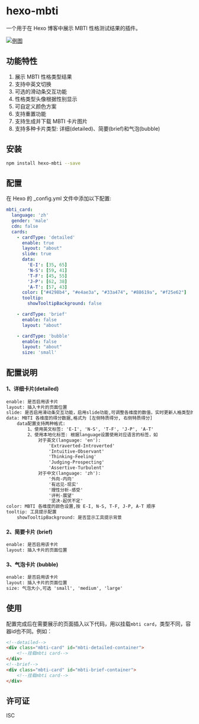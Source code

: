 # hexo-mbti

一个用于在 Hexo 博客中展示 MBTI 性格测试结果的插件。

[![例图](https://s21.ax1x.com/2024/08/10/pAStFDx.png)](https://imgse.com/i/pAStFDx)



## 功能特性

1. 展示 MBTI 性格类型结果
2. 支持中英文切换
3. 可选的滑动条交互功能
4. 性格类型头像根据性别显示
5. 可自定义颜色方案
6. 支持重置功能
7. 支持生成并下载 MBTI 卡片图片
8. 支持多种卡片类型: 详细(detailed)、简要(brief)和气泡(bubble)

## 安装

```bash
npm install hexo-mbti --save
```



## 配置

在 Hexo 的 _config.yml 文件中添加以下配置:

```yaml
mbti_card:
  language: 'zh'
  gender: 'male'
  cdn: false
  cards:
    - cardType: 'detailed'
      enable: true
      layout: "about"
      slide: true
      data:
        'E-I': [35, 65]
        'N-S': [59, 41]
        'T-F': [45, 55]
        'J-P': [62, 38]
        'A-T': [57, 43]
      color: ["#4298b4", "#e4ae3a", "#33a474", "#88619a", "#f25e62"]
      tooltip:
        showTooltipBackground: false

    - cardType: 'brief'
      enable: false
      layout: "about"

    - cardType: 'bubble'
      enable: false
      layout: "about"
      size: 'small'

```

## 配置说明

#### 1、详细卡片(detailed)

```html
enable: 是否启用该卡片
layout: 插入卡片的页面位置
slide: 是否启用滑动条交互功能，启用slide功能,可调整各维度的数值，实时更新人格类型的显示
data: MBTI 各维度的得分数据,格式为 [左侧特质得分, 右侧特质得分]
	data配置支持两种格式:
		1、使用英文标签: 'E-I', 'N-S', 'T-F', 'J-P', 'A-T'
		2、使用本地化标签: 根据language设置使用对应语言的标签，如
			对于英文(language: 'en'):
				'Extraverted-Introverted'
				'Intuitive-Observant'
				'Thinking-Feeling'
				'Judging-Prospecting'
				'Assertive-Turbulent'
			对于中文(language: 'zh'):
				'外向-内向'
				'有远见-现实'
				'理性分析-感受'
				'评判-展望'
				'坚决-起伏不定'
color: MBTI 各维度的颜色设置,按 E-I, N-S, T-F, J-P, A-T 顺序
tooltip: 工具提示配置
	showTooltipBackground: 是否显示工具提示背景
```

#### 2、简要卡片 (brief)

```html
enable: 是否启用该卡片
layout: 插入卡片的页面位置
```

#### 3、气泡卡片 (bubble)

```html
enable: 是否启用该卡片
layout: 插入卡片的页面位置
size: 气泡大小,可选 'small', 'medium', 'large'
```

## 使用

配置完成后在需要展示的页面插入以下代码，用以挂载`mbti card`，类型不同，容器id也不同。例如：

```html
<!--detailed-->  
<div class="mbti-card" id="mbti-detailed-container">
    <!--挂载mbti card-->    
</div>
<!--brief-->  
<div class="mbti-card" id="mbti-brief-container">
    <!--挂载mbti card-->    
</div>
```



## 许可证

ISC

